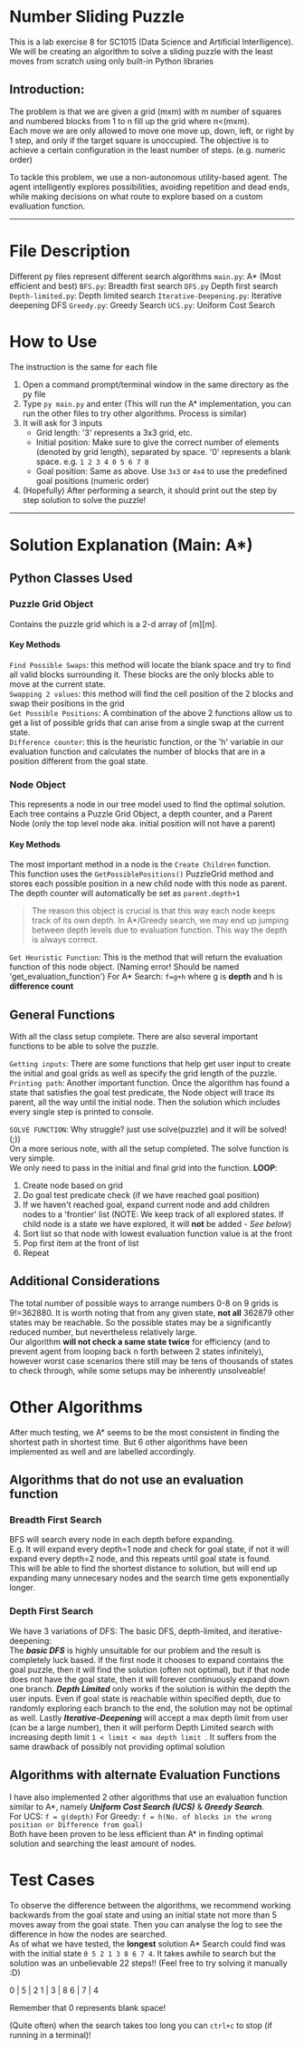 # Number Sliding Puzzle  
This is a lab exercise 8 for SC1015 (Data Science and Artificial Interlligence). We will be creating an algorithm to solve a sliding puzzle with the least moves from scratch using only built-in Python libraries

## Introduction:
The problem is that we are given a grid (mxm) with m number of squares and numbered blocks from 1 to n fill up the grid where n<(mxm).  
Each move we are only allowed to move one move up, down, left, or right by 1 step, and only if the target square is unoccupied. The objective is to achieve a certain configuration in the least number of steps. (e.g. numeric order)

To tackle this problem, we use a non-autonomous utility-based agent. The agent intelligently explores possibilities, avoiding repetition and dead ends, while making decisions on what route to explore based on a custom evalluation function.

---
# File Description
Different py files represent different search algorithms
`main.py`: A* (Most efficient and best)
`BFS.py`: Breadth first search
`DFS.py` Depth first search
`Depth-limited.py`: Depth limited search
`Iterative-Deepening.py`: Iterative deepening DFS
`Greedy.py`: Greedy Search
`UCS.py`: Uniform Cost Search
# How to Use
The instruction is the same for each file
1) Open a command prompt/terminal window in the same directory as the py file
2) Type `py main.py` and enter (This will run the A* implementation, you can run the other files to try other algorithms. Process is similar)
3) It will ask for 3 inputs
    - Grid length: '3' represents a 3x3 grid, etc.
    - Initial position: Make sure to give the correct number of elements (denoted by grid length), separated by space. '0' represents a blank space. e.g. `1 2 3 4 0 5 6 7 8`
    - Goal position: Same as above. Use `3x3` or `4x4` to use the predefined goal positions (numeric order)
4) (Hopefully) After performing a search, it should print out the step by step solution to solve the puzzle!

---
# Solution Explanation (Main: A*)
## Python Classes Used
### Puzzle Grid Object
Contains the puzzle grid which is a 2-d array of [m][m].
#### Key Methods
`Find Possible Swaps`: this method will locate the blank space and try to find all valid blocks surrounding it. These blocks are the only blocks able to move at the current state.  
`Swapping 2 values`: this method will find the cell position of the 2 blocks and swap their positions in the grid  
`Get Possible Positions`: A combination of the above 2 functions allow us to get a list of possible grids that can arise from a single swap at the current state.  
`Difference counter`: this is the heuristic function, or the 'h' variable in our evaluation function and calculates the number of blocks that are in a position different from the goal state.  

### Node Object
This represents a node in our tree model used to find the optimal solution.  
Each tree contains a Puzzle Grid Object, a depth counter, and a Parent Node (only the top level node aka. initial position will not have a parent)  
#### Key Methods
The most important method in a node is the `Create Children` function.  
This function uses the `GetPossiblePositions()` PuzzleGrid method and stores each possible position in a new child node with this node as parent.  
The depth counter will automatically be set as `parent.depth+1`
> The reason this object is crucial is that this way each node keeps track of its own depth. In A*/Greedy search, we may end up jumping between depth levels due to evaluation function. This way the depth is always correct.  

`Get Heuristic Function`: This is the method that will return the evaluation function of this node object. (Naming error! Should be named 'get_evaluation_function')
For A* Search: `f=g+h` where g is **depth** and h is **difference count**  

## General Functions
With all the class setup complete. There are also several important functions to be able to solve the puzzle.  

`Getting inputs`: There are some functions that help get user input to create the initial and goal grids as well as specify the grid length of the puzzle.  
`Printing path`: Another important function. Once the algorithm has found a state that satisfies the goal test predicate, the Node object will trace its parent, all the way until the initial node. Then the solution which includes every single step is printed to console.  

`SOLVE FUNCTION`: Why struggle? just use solve(puzzle) and it will be solved! (;))  
On a more serious note, with all the setup completed. The solve function is very simple.  
We only need to pass in the initial and final grid into the function.
**LOOP**:  
1) Create node based on grid
2) Do goal test predicate check (if we have reached goal position)
3) If we haven't reached goal, expand current node and add children nodes to a 'frontier' list (NOTE: We keep track of all explored states. If child node is a state we have explored, it will **not** be added  - *See below*)
4) Sort list so that node with lowest evaluation function value is at the front
5) Pop first item at the front of list
6) Repeat 

## Additional Considerations
The total number of possible ways to arrange numbers 0-8 on 9 grids is 9!=362880. It is worth noting that from any given state, **not all** 362879 other states may be reachable. So the possible states may be a significantly reduced number, but nevertheless relatively large.   
Our algorithm **will not check a same state twice** for efficiency (and to prevent agent from looping back n forth between 2 states infinitely), however worst case scenarios there still may be tens of thousands of states to check through, while some setups may be inherently unsolveable!

# Other Algorithms
After much testing, we A* seems to be the most consistent in finding the shortest path in shortest time. But 6 other algorithms have been implemented as well and are labelled accordingly.

## Algorithms that do not use an evaluation function
### Breadth First Search
BFS will search every node in each depth before expanding.   
E.g. It will expand every depth=1 node and check for goal state, if not it will expand every depth=2 node, and this repeats until goal state is found.  
This will be able to find the shortest distance to solution, but will end up expanding many unnecesary nodes and the search time gets exponentially longer.

### Depth First Search
We have 3 variations of DFS: The basic DFS, depth-limited, and iterative-deepening:  
The ***basic DFS*** is highly unsuitable for our problem and the result is completely luck based. If the first node it chooses to expand contains the goal puzzle, then it will find the solution (often not optimal), but if that node does not have the goal state, then it will forever continuously expand down one branch.
***Depth Limited*** only works if the solution is within the depth the user inputs. Even if goal state is reachable within specified depth, due to randomly exploring each branch to the end, the solution may not be optimal as well.
Lastly ***Iterative-Deepening*** will accept a max depth limit from user (can be a large number), then it will perform Depth Limited search with increasing depth limit `1 < limit < max depth limit `. It suffers from the same drawback of possibly not providing optimal solution

## Algorithms with alternate Evaluation Functions
I have also implemented 2 other algorithms that use an evaluation function similar to A*, namely ***Uniform Cost Search (UCS)*** & ***Greedy Search***.  
For UCS: `f = g(depth)`
For Greedy: `f = h(No. of blocks in the wrong position or Difference from goal)`  
Both have been proven to be less efficient than A* in finding optimal solution and searching the least amount of nodes.

# Test Cases
To observe the difference between the algorithms, we recommend working backwards from the goal state and using an initial state not more than 5 moves away from the goal state. Then you can analyse the log to see the difference in how the nodes are searched.  
As of what we have tested, the **longest** solution A* Search could find was with the initial state `0 5 2 1 3 8 6 7 4`. It takes awhile to search but the solution was an unbelievable 22 steps!! (Feel free to try solving it manually :D)  

 0 | 5 | 2 
 1 | 3 | 8 
 6 | 7 | 4 



Remember that 0 represents blank space!

(Quite often) when the search takes too long you can `ctrl+c` to stop (if running in a terminal)!